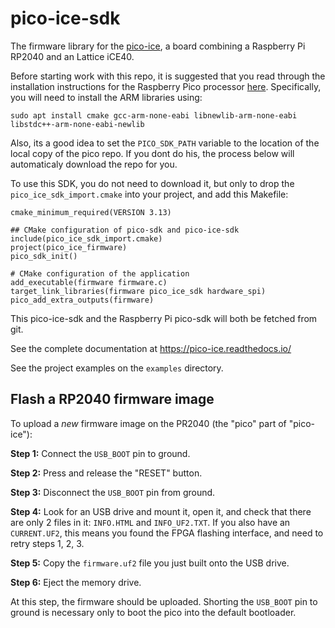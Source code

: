 pico-ice-sdk
============

The firmware library for the [pico-ice](https://pico-ice.readthedocs.io/),
a board combining a Raspberry Pi RP2040 and an Lattice iCE40.

Before starting work with this repo, it is suggested that you read through the installation instructions for the Raspberry Pico processor [here](https://github.com/raspberrypi/pico-sdk). Specifically, you will need to install the ARM libraries using:

```
sudo apt install cmake gcc-arm-none-eabi libnewlib-arm-none-eabi libstdc++-arm-none-eabi-newlib
```

Also, its a good idea to set the `PICO_SDK_PATH` variable to the location of the local copy of the pico repo. If you dont do his, the process below will automaticaly download the repo for you.

To use this SDK, you do not need to download it, but only to drop the
`pico_ice_sdk_import.cmake` into your project, and add this Makefile:

```
cmake_minimum_required(VERSION 3.13)

## CMake configuration of pico-sdk and pico-ice-sdk
include(pico_ice_sdk_import.cmake)
project(pico_ice_firmware)
pico_sdk_init()

# CMake configuration of the application
add_executable(firmware firmware.c)
target_link_libraries(firmware pico_ice_sdk hardware_spi)
pico_add_extra_outputs(firmware)
```

This pico-ice-sdk and the Raspberry Pi pico-sdk will both be fetched
from git.

See the complete documentation at https://pico-ice.readthedocs.io/

See the project examples on the `examples` directory.


Flash a RP2040 firmware image
-----------------------------
To upload a _new_ firmware image on the PR2040 (the "pico" part of "pico-ice"):

**Step 1:** Connect the `USB_BOOT` pin to ground.

**Step 2:** Press and release the "RESET" button.

**Step 3:** Disconnect the `USB_BOOT` pin from ground.

**Step 4:** Look for an USB drive and mount it, open it, and check that there are only 2 files in it: `INFO.HTML` and `INFO_UF2.TXT`.
If you also have an `CURRENT.UF2`, this means you found the FPGA flashing interface, and need to retry steps 1, 2, 3.

**Step 5:** Copy the `firmware.uf2` file you just built onto the USB drive.

**Step 6:** Eject the memory drive.

At this step, the firmware should be uploaded. Shorting the `USB_BOOT` pin to ground is necessary only to boot the pico into the default bootloader.

